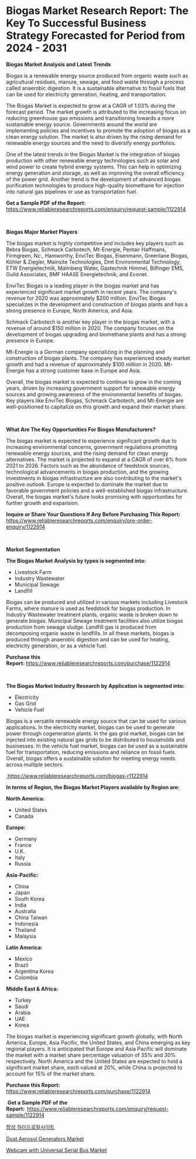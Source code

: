 <p><h1>Biogas Market Research Report: The Key To Successful Business Strategy Forecasted for Period from 2024 - 2031</h1></p><p><strong>Biogas Market Analysis and Latest Trends</strong></p>
<p><p>Biogas is a renewable energy source produced from organic waste such as agricultural residues, manure, sewage, and food waste through a process called anaerobic digestion. It is a sustainable alternative to fossil fuels that can be used for electricity generation, heating, and transportation.</p><p>The Biogas Market is expected to grow at a CAGR of 1.03% during the forecast period. The market growth is attributed to the increasing focus on reducing greenhouse gas emissions and transitioning towards a more sustainable energy source. Governments around the world are implementing policies and incentives to promote the adoption of biogas as a clean energy solution. The market is also driven by the rising demand for renewable energy sources and the need to diversify energy portfolios.</p><p>One of the latest trends in the Biogas Market is the integration of biogas production with other renewable energy technologies such as solar and wind power to create hybrid energy systems. This can help in optimizing energy generation and storage, as well as improving the overall efficiency of the power grid. Another trend is the development of advanced biogas purification technologies to produce high-quality biomethane for injection into natural gas pipelines or use as transportation fuel.</p></p>
<p><strong>Get a Sample PDF of the Report:&nbsp;</strong> <a href="https://www.reliableresearchreports.com/enquiry/request-sample/1122914">https://www.reliableresearchreports.com/enquiry/request-sample/1122914</a></p>
<p>&nbsp;</p>
<p><strong>Biogas Major Market Players</strong></p>
<p><p>The biogas market is highly competitive and includes key players such as Bebra Biogas, Schmack Carbotech, Mt-Energie, Pentair Haffmans, Firmgreen, Nc., Hamworthy, EnviTec Biogas, Eisenmann, Greenlane Biogas, Köhler & Ziegler, Mainsite Technologies, Dmt Environmental Technology, ETW Energietechnik, Malmberg Water, Gastechnik Himmel, Bilfinger EMS, Guild Associates, BMF HAASE Energietechnik, and Econet.</p><p>EnviTec Biogas is a leading player in the biogas market and has experienced significant market growth in recent years. The company's revenue for 2020 was approximately $200 million. EnviTec Biogas specializes in the development and construction of biogas plants and has a strong presence in Europe, North America, and Asia.</p><p>Schmack Carbotech is another key player in the biogas market, with a revenue of around $150 million in 2020. The company focuses on the development of biogas upgrading and biomethane plants and has a strong presence in Europe.</p><p>Mt-Energie is a German company specializing in the planning and construction of biogas plants. The company has experienced steady market growth and had a revenue of approximately $100 million in 2020. Mt-Energie has a strong customer base in Europe and Asia.</p><p>Overall, the biogas market is expected to continue to grow in the coming years, driven by increasing government support for renewable energy sources and growing awareness of the environmental benefits of biogas. Key players like EnviTec Biogas, Schmack Carbotech, and Mt-Energie are well-positioned to capitalize on this growth and expand their market share.</p></p>
<p>&nbsp;</p>
<p><strong>What Are The Key Opportunities For Biogas Manufacturers?</strong></p>
<p><p>The biogas market is expected to experience significant growth due to increasing environmental concerns, government regulations promoting renewable energy sources, and the rising demand for clean energy alternatives. The market is projected to expand at a CAGR of over 6% from 2021 to 2026. Factors such as the abundance of feedstock sources, technological advancements in biogas production, and the growing investments in biogas infrastructure are also contributing to the market's positive outlook. Europe is expected to dominate the market due to favorable government policies and a well-established biogas infrastructure. Overall, the biogas market's future looks promising with opportunities for further growth and expansion.</p></p>
<p><strong>Inquire or Share Your Questions If Any Before Purchasing This Report:</strong> <a href="https://www.reliableresearchreports.com/enquiry/pre-order-enquiry/1122914">https://www.reliableresearchreports.com/enquiry/pre-order-enquiry/1122914</a></p>
<p>&nbsp;</p>
<p><strong>Market Segmentation</strong></p>
<p><strong>The Biogas Market Analysis by types is segmented into:</strong></p>
<p><ul><li>Livestock Farm</li><li>Industry Wastewater</li><li>Municipal Sewage</li><li>Landfill</li></ul></p>
<p><p>Biogas can be produced and utilized in various markets including Livestock Farms, where manure is used as feedstock for biogas production. In Industry Wastewater treatment plants, organic waste is broken down to generate biogas. Municipal Sewage treatment facilities also utilize biogas production from sewage sludge. Landfill gas is produced from decomposing organic waste in landfills. In all these markets, biogas is produced through anaerobic digestion and can be used for heating, electricity generation, or as a vehicle fuel.</p></p>
<p><strong>Purchase this Report:&nbsp;</strong><a href="https://www.reliableresearchreports.com/purchase/1122914">https://www.reliableresearchreports.com/purchase/1122914</a></p>
<p>&nbsp;</p>
<p><strong>The Biogas Market Industry Research by Application is segmented into:</strong></p>
<p><ul><li>Electricity</li><li>Gas Grid</li><li>Vehicle Fuel</li></ul></p>
<p><p>Biogas is a versatile renewable energy source that can be used for various applications. In the electricity market, biogas can be used to generate power through cogeneration plants. In the gas grid market, biogas can be injected into existing natural gas grids to be distributed to households and businesses. In the vehicle fuel market, biogas can be used as a sustainable fuel for transportation, reducing emissions and reliance on fossil fuels. Overall, biogas offers a sustainable solution for meeting energy needs across multiple sectors.</p></p>
<p><a href="https://www.reliableresearchreports.com/biogas-r1122914">&nbsp;https://www.reliableresearchreports.com/biogas-r1122914</a></p>
<p><strong>In terms of Region, the Biogas Market Players available by Region are:</strong></p>
<p>
    <p> <strong> North America: </strong>
        <ul>
            <li>United States</li>
            <li>Canada</li>
        </ul>
        </p> 
    <p> <strong> Europe: </strong>
        <ul>
            <li>Germany</li>
            <li>France</li>
            <li>U.K.</li>
            <li>Italy</li>
            <li>Russia</li>
        </ul>
        </p> 
    <p> <strong> Asia-Pacific: </strong>
        <ul>
            <li>China</li>
            <li>Japan</li>
            <li>South Korea</li>
            <li>India</li>
            <li>Australia</li>
            <li>China Taiwan</li>
            <li>Indonesia</li>
            <li>Thailand</li>
            <li>Malaysia</li>
        </ul>
        </p> 
    <p> <strong> Latin America: </strong>
        <ul>
            <li>Mexico</li>
            <li>Brazil</li>
            <li>Argentina Korea</li>
            <li>Colombia</li>
        </ul>
        </p> 
    <p> <strong> Middle East & Africa: </strong>
        <ul>
            <li>Turkey</li>
            <li>Saudi</li>
            <li>Arabia</li>
            <li>UAE</li>
            <li>Korea</li>
        </ul>
    </p>
    </p>
<p><p>The biogas market is experiencing significant growth globally, with North America, Europe, Asia Pacific, the United States, and China emerging as key regional players. It is anticipated that Europe and Asia Pacific will dominate the market with a market share percentage valuation of 35% and 30% respectively. North America and the United States are expected to hold a significant market share, each valued at 20%, while China is projected to account for 15% of the market share.</p></p>
<p><strong>Purchase this Report: </strong><a href="https://www.reliableresearchreports.com/purchase/1122914">https://www.reliableresearchreports.com/purchase/1122914</a></p>
<p>&nbsp;<strong>Get a Sample PDF of the Report:&nbsp;&nbsp;</strong><a href="https://www.reliableresearchreports.com/enquiry/request-sample/1122914">https://www.reliableresearchreports.com/enquiry/request-sample/1122914</a></p>
<p><strong></strong></p>
<p><p><a href="https://medium.com/@jenniferstanley2022/%EA%B8%80%EB%A1%9C%EB%B2%8C-%ED%95%A9%EC%84%B1-%ED%95%98%EC%9D%B4%EB%93%9C%EB%A1%9C%ED%83%88%EC%82%AC%EC%9D%B4%ED%8A%B8-%EC%8B%9C%EC%9E%A5-%EC%A0%9C%ED%92%88-%EC%9C%A0%ED%98%95-%EC%9D%91%EC%9A%A9-%EB%B6%84%EC%95%BC-%EC%A7%80%EC%97%AD-%EB%B0%8F-%EA%B8%B0%EC%97%85%EB%B3%84-%EC%82%B0%EC%97%85-%EC%84%B8%EA%B7%B8%EB%A8%BC%ED%8A%B8-%EC%A0%84%EB%A7%9D-%EC%8B%9C%EC%9E%A5-%ED%8F%89%EA%B0%80-%EA%B2%BD%EC%9F%81-%EC%83%81%ED%99%A9-%ED%8A%B8%EB%A0%8C%EB%93%9C-%EB%B0%8F-%EC%98%88%EC%B8%A1-2024-2031-a112edf665eb">합성 하이드로탈사이트</a></p><p><a href="https://view.publitas.com/reportprime-1/global-dust-aerosol-generators-market-is-projected-to-grow-at-a-cagr-of-6-9-forcasted-for-period-from-2024-to-2031/">Dust Aerosol Generators Market</a></p><p><a href="https://view.publitas.com/reportprime-1/analyzing-webcam-with-universal-serial-bus-market-dynamics-and-growth-drivers-and-forecasted-for-period-from-2024-to-2031/">Webcam with Universal Serial Bus Market</a></p></p>